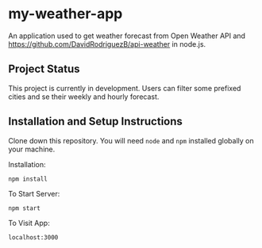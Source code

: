 # my-weather-app

An application used to get weather forecast from Open Weather API and https://github.com/DavidRodriguezB/api-weather in node.js.

## Project Status

This project is currently in development. Users can filter some prefixed cities and se their weekly and hourly forecast.


## Installation and Setup Instructions

Clone down this repository. You will need `node` and `npm` installed globally on your machine.  

Installation:

`npm install`  


To Start Server:

`npm start`  

To Visit App:

`localhost:3000`  
